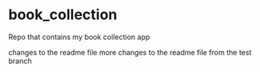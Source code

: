 # book_collection
Repo that contains my book collection app

changes to the readme file 
more changes to the readme file from the test branch